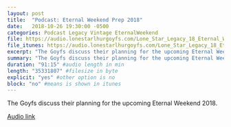 ```yaml
---
layout: post
title:  "Podcast: Eternal Weekend Prep 2018"
date:   2018-10-26 19:30:00 -0500
categories: Podcast Legacy Vintage EternalWeekend
file: https://audio.lonestarlhurgoyfs.com/Lone_Star_Legacy_18_Eternal_Weekend_Prep_2018.mp3
file_itunes: https://audio.lonestarlhurgoyfs.com/Lone_Star_Legacy_18_Eternal_Weekend_Prep_2018.mp3
excerpt: "The Goyfs discuss their planning for the upcoming Eternal Weekend 2018." 
summary: "The Goyfs discuss their planning for the upcoming Eternal Weekend 2018."
duration: "91:15" #audio length in min
length: "35331807" #filesize in byte
explicit: "yes" #other option is no
block: "no" #means is shown in itunes
---
```


The Goyfs discuss their planning for the upcoming Eternal Weekend 2018.

[Audio link](https://audio.lonestarlhurgoyfs.com/Lone_Star_Legacy_18_Eternal_Weekend_Prep_2018.mp3)

